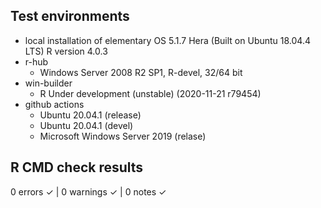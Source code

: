 ## Test environments

* local installation of elementary OS 5.1.7 Hera (Built on Ubuntu 18.04.4 LTS) R version 4.0.3
* r-hub
    - Windows Server 2008 R2 SP1, R-devel, 32/64 bit
* win-builder
    - R Under development (unstable) (2020-11-21 r79454)
* github actions
    - Ubuntu 20.04.1 (release)
    - Ubuntu 20.04.1 (devel)
    - Microsoft Windows Server 2019 (relase)

## R CMD check results

0 errors ✓ | 0 warnings ✓ | 0 notes ✓
